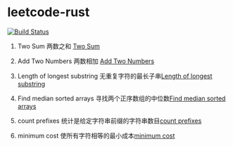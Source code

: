# leetcode-rust

[![Build Status](https://github.com/LiangLliu/leetcode-rust/actions/workflows/rust.yml/badge.svg?branch=master)](https://github.com/LiangLliu/leetcode-rust/actions)

1. Two Sum 两数之和 [Two Sum](./src/p0001_two_sum.rs)
2. Add Two Numbers 两数相加 [Add Two Numbers](./src/p0002_all_two_numbers.rs)
3. Length of longest substring 无重复字符的最长子串[Length of longest substring](./src/p0003_length_of_longest_substring.rs)
4. Find median sorted arrays 寻找两个正序数组的中位数[Find median sorted arrays](./src/p0004_find_median_sorted_arrays.rs)

2256. count prefixes 统计是给定字符串前缀的字符串数目[count prefixes](./src/p2256_count_prefixes.rs)
2712. minimum cost 使所有字符相等的最小成本[minimum cost](./src/p2712_minimum_cost.rs)
